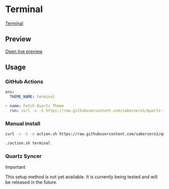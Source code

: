 # Terminal

[Terminal](https://github.com/zcysxy)

## Preview

[Open live preview](https://quartz-themes.github.io/terminal/)

## Usage

### GitHub Actions

```yaml
env:
  THEME_NAME: terminal
```

```yaml
- name: Fetch Quartz Theme
  run: curl -s -S https://raw.githubusercontent.com/saberzero1/quartz-themes/master/action.sh | bash -s -- $THEME_NAME
```

### Manual install

```bash
curl -s -S -o action.sh https://raw.githubusercontent.com/saberzero1/quartz-themes/master/action.sh

./action.sh terminal
```

### Quartz Syncer

> [!IMPORTANT]
> This setup method is not yet available. It is currently being tested and will be released in the future.
